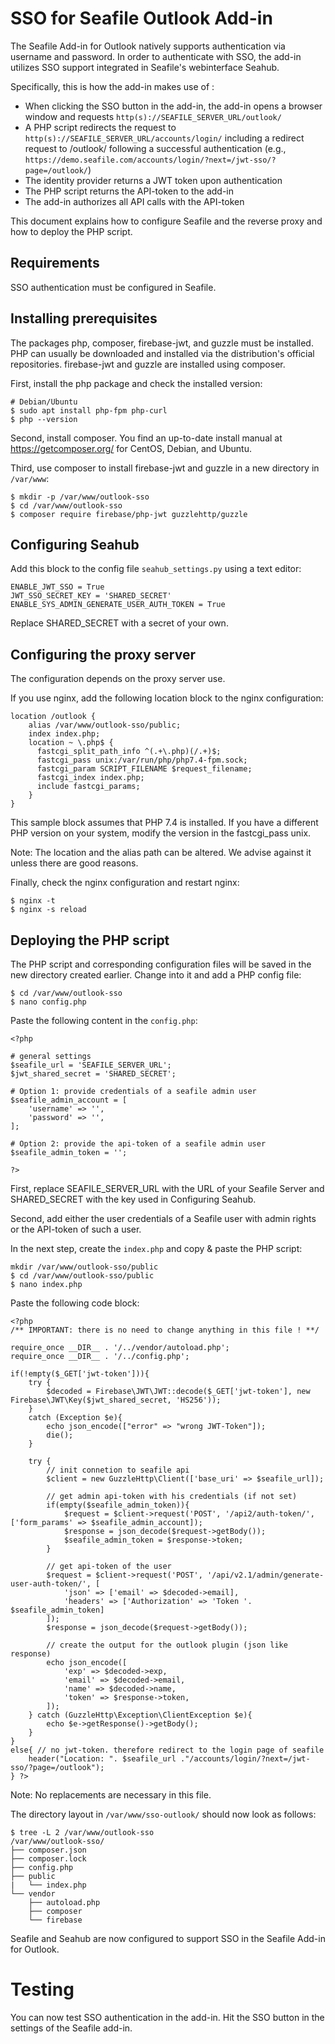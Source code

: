 # SSO for Seafile Outlook Add-in

The Seafile Add-in for Outlook natively supports authentication via username and password. In order to authenticate with SSO, the add-in utilizes SSO support integrated in Seafile's webinterface Seahub.

Specifically, this is how the add-in makes use of  :
* When clicking the SSO button in the add-in, the add-in opens a browser window and requests `http(s)://SEAFILE_SERVER_URL/outlook/`
* A PHP script redirects the request to `http(s)://SEAFILE_SERVER_URL/accounts/login/` including a redirect request to /outlook/ following a successful authentication (e.g., `https://demo.seafile.com/accounts/login/?next=/jwt-sso/?page=/outlook/`)
* The identity provider returns a JWT token upon authentication
* The PHP script returns the API-token to the add-in
* The add-in authorizes all API calls with the API-token

This document explains how to configure Seafile and the reverse proxy and how to deploy the PHP script.

## Requirements

SSO authentication must be configured in Seafile.

## Installing prerequisites

The packages php, composer, firebase-jwt, and guzzle must be installed. PHP can usually be downloaded and installed via the distribution's official repositories. firebase-jwt and guzzle are installed using composer.

First, install the php package and check the installed version:
```
# Debian/Ubuntu
$ sudo apt install php-fpm php-curl
$ php --version
```

Second, install composer. You find an up-to-date install manual at https://getcomposer.org/ for CentOS, Debian, and Ubuntu.

Third, use composer to install firebase-jwt and guzzle in a new directory in `/var/www`:
```
$ mkdir -p /var/www/outlook-sso
$ cd /var/www/outlook-sso
$ composer require firebase/php-jwt guzzlehttp/guzzle
```

## Configuring Seahub

Add this block to the config file `seahub_settings.py` using a text editor:

```
ENABLE_JWT_SSO = True
JWT_SSO_SECRET_KEY = 'SHARED_SECRET'
ENABLE_SYS_ADMIN_GENERATE_USER_AUTH_TOKEN = True
```

Replace SHARED_SECRET with a secret of your own.

## Configuring the proxy server

The configuration depends on the proxy server use.

If you use nginx, add the following location block to the nginx configuration:

```
location /outlook {
    alias /var/www/outlook-sso/public;
    index index.php;
    location ~ \.php$ {
      fastcgi_split_path_info ^(.+\.php)(/.+)$;
      fastcgi_pass unix:/var/run/php/php7.4-fpm.sock;
      fastcgi_param SCRIPT_FILENAME $request_filename;
      fastcgi_index index.php;
      include fastcgi_params;
    }
}
```

This sample block assumes that PHP 7.4 is installed. If you have a different PHP version on your system, modify the version in the fastcgi_pass unix.

Note: The location and the alias path can be altered. We advise against it unless there are good reasons.

Finally, check the nginx configuration and restart nginx:

```
$ nginx -t
$ nginx -s reload
```

## Deploying the PHP script
The PHP script and corresponding configuration files will be saved in the new directory created earlier. Change into it and add a PHP config file:

```
$ cd /var/www/outlook-sso
$ nano config.php
```

Paste the following content in the `config.php`:

```
<?php

# general settings
$seafile_url = 'SEAFILE_SERVER_URL';
$jwt_shared_secret = 'SHARED_SECRET';

# Option 1: provide credentials of a seafile admin user
$seafile_admin_account = [
    'username' => '',
    'password' => '',
];

# Option 2: provide the api-token of a seafile admin user
$seafile_admin_token = '';

?>
```

First, replace SEAFILE_SERVER_URL with the URL of your Seafile Server and SHARED_SECRET with the key used in Configuring Seahub.

Second, add either the user credentials of a Seafile user with admin rights or the API-token of such a user.

In the next step, create the `index.php` and copy & paste the PHP script:

```
mkdir /var/www/outlook-sso/public
$ cd /var/www/outlook-sso/public
$ nano index.php
```

Paste the following code block:

```
<?php
/** IMPORTANT: there is no need to change anything in this file ! **/

require_once __DIR__ . '/../vendor/autoload.php';
require_once __DIR__ . '/../config.php';

if(!empty($_GET['jwt-token'])){
    try {
        $decoded = Firebase\JWT\JWT::decode($_GET['jwt-token'], new Firebase\JWT\Key($jwt_shared_secret, 'HS256'));
    }
    catch (Exception $e){
        echo json_encode(["error" => "wrong JWT-Token"]);
        die();
    }

    try {
        // init connetion to seafile api
        $client = new GuzzleHttp\Client(['base_uri' => $seafile_url]);

        // get admin api-token with his credentials (if not set)
        if(empty($seafile_admin_token)){
            $request = $client->request('POST', '/api2/auth-token/', ['form_params' => $seafile_admin_account]);
            $response = json_decode($request->getBody());
            $seafile_admin_token = $response->token;
        }

        // get api-token of the user
        $request = $client->request('POST', '/api/v2.1/admin/generate-user-auth-token/', [
            'json' => ['email' => $decoded->email],
            'headers' => ['Authorization' => 'Token '. $seafile_admin_token]
        ]);
        $response = json_decode($request->getBody());

        // create the output for the outlook plugin (json like response)
        echo json_encode([
            'exp' => $decoded->exp,
            'email' => $decoded->email,
            'name' => $decoded->name,
            'token' => $response->token,
        ]);
    } catch (GuzzleHttp\Exception\ClientException $e){
        echo $e->getResponse()->getBody();
    }
}
else{ // no jwt-token. therefore redirect to the login page of seafile
    header("Location: ". $seafile_url ."/accounts/login/?next=/jwt-sso/?page=/outlook");
} ?>

```

Note: No replacements are necessary in this file.

The directory layout in `/var/www/sso-outlook/` should now look as follows:

```
$ tree -L 2 /var/www/outlook-sso
/var/www/outlook-sso/
├── composer.json
├── composer.lock
├── config.php
├── public
|   └── index.php
└── vendor
    ├── autoload.php
    ├── composer
    └── firebase
```

Seafile and Seahub are now configured to support SSO in the Seafile Add-in for Outlook.

# Testing
You can now test SSO authentication in the add-in. Hit the SSO button in the settings of the Seafile add-in. 
